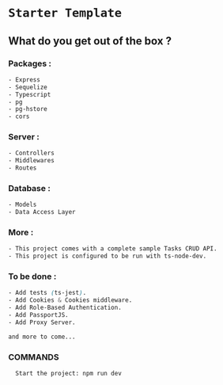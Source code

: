 # **`Starter Template`**

## **What do you get out of the box ?**

### **Packages** :

```css
- Express
- Sequelize
- Typescript
- pg
- pg-hstore
- cors
```

### **Server** :

```css
- Controllers
- Middlewares
- Routes
```

### **Database** :

```css
- Models
- Data Access Layer
```

### **More** :

```css
- This project comes with a complete sample Tasks CRUD API.
- This project is configured to be run with ts-node-dev.
```

### **To be done** :

```css
- Add tests (ts-jest).
- Add Cookies & Cookies middleware.
- Add Role-Based Authentication.
- Add PassportJS.
- Add Proxy Server.

and more to come...
```

### **COMMANDS**

```
  Start the project: npm run dev
```
